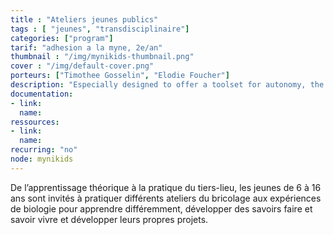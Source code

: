 ```yaml
---
title : "Ateliers jeunes publics"
tags : [ "jeunes", "transdisciplinaire"]
categories: ["program"]
tarif: "adhesion a la myne, 2e/an"
thumbnail : "/img/mynikids-thumbnail.png"
cover : "/img/default-cover.png"
porteurs: ["Timothee Gosselin", "Elodie Foucher"]
description: "Especially designed to offer a toolset for autonomy, the workshops young public are offered two wednesdays a month."
documentation:
- link:
  name:
ressources:
- link:
  name:
recurring: "no"
node: mynikids
---
```


De l’apprentissage théorique à la pratique du tiers-lieu, les jeunes de 6 à 16 ans sont invités à pratiquer différents ateliers du bricolage aux expériences de biologie pour apprendre différemment, développer des savoirs faire et savoir vivre et développer leurs propres projets.
